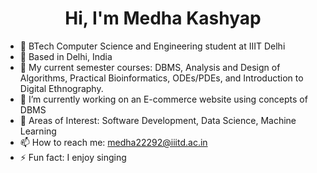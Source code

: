 <div align="center">

# Hi, I'm Medha Kashyap
</div>

- 🏫 BTech Computer Science and Engineering student at IIIT Delhi
- 📍 Based in Delhi, India
- 🌱 My current semester courses: DBMS, Analysis and Design of Algorithms, Practical Bioinformatics, ODEs/PDEs, and Introduction to Digital Ethnography.
- 🔭 I’m currently working on an E-commerce website using concepts of DBMS
- 🤔 Areas of Interest: Software Development, Data Science, Machine Learning
- 📫 How to reach me: [medha22292@iiitd.ac.in](mailto:medha22292@iiitd.ac.in)
- ⚡ Fun fact: I enjoy singing

</div>
